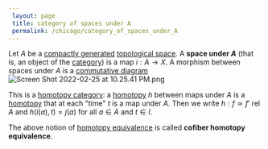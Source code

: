 ```yaml
---
 layout: page
 title: category of spaces under A
 permalink: /chicago/category_of_spaces_under_A
---
```


Let $A$ be a [compactly generated](https://defsmath.github.io/DefsMath/homotopy_equivalence_of_spaces) [topological space](https://defsmath.github.io/DefsMath/compactly_generated). A **space under $A$** (that is, an object of the [category](https://defsmath.github.io/DefsMath/topological_space)) is a map $i:A\to X$. A morphism between spaces under $A$ is a [commutative diagram](https://defsmath.github.io/DefsMath/category) ![Screen Shot 2022-02-25 at 10.25.41 PM.png](https://defsmath.github.io/DefsMath/commutative_diagram)

This is a [homotopy category](https://defsmath.github.io/DefsMath/homotopy_category): a [homotopy](https://defsmath.github.io/DefsMath/homotopy) $h$ between maps under $A$ is a [homotopy](https://defsmath.github.io/DefsMath/homotopy) that at each "time" $t$ is a map under $A$. Then we write $h:f\simeq f' \text{ rel } A$ and $h(i(a),t) = j(a)$ for all $a\in A$ and $t\in I$. 

The above notion of [homotopy equivalence](https://defsmath.github.io/DefsMath/homotopy_equivalence_of_spaces) is called **cofiber homotopy equivalence**. 